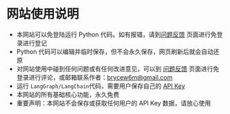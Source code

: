 # 网站使用说明
- 本网站可以免登陆运行 Python 代码。如有报错，请到[问题反馈](http://localhost:5173/feedback.html) 页面进行免登录进行登记
- Python 代码可以编辑并临时保存，但不会永久保存，网页刷新后就会自动还原
- 对网站使用中碰到任何问题或有任何改进意见，可以到 [问题反馈](http://localhost:5173/feedback.html) 页面进行免登录进行评论，或邮箱联系作者：brycew6m@gmail.com
- 运行 `LangGraph/LangChain`代码，需要用户保存自己的 [API Key](http://localhost:5173/python-run.html)
- 本网站的所有基础核心功能，永久免费
- 重要声明：本网站不会保存或获取任何用户的 API Key 数据，请放心使用
